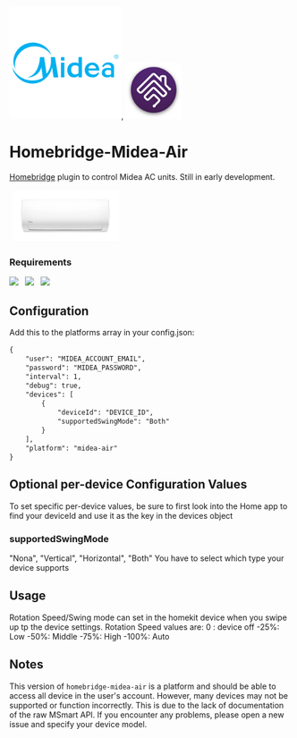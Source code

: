 <img src="branding/midea.png" width="200px">, <img src="branding/homebridge.png" width="100px">

# Homebridge-Midea-Air

[Homebridge](https://github.com/nfarina/homebridge) plugin to control Midea AC units. Still in early development.

<img src="branding/product.jpeg" width="200px">

### Requirements

<img src="https://img.shields.io/badge/node-%3E%3D10.17-brightgreen"> &nbsp;
<img src="https://img.shields.io/badge/homebridge-%3E%3D0.4.4-brightgreen"> &nbsp;
<img src="https://img.shields.io/badge/iOS-%3E%3D11.0.0-brightgreen">

## Configuration

Add this to the platforms array in your config.json:

    {
        "user": "MIDEA_ACCOUNT_EMAIL",
        "password": "MIDEA_PASSWORD",
        "interval": 1,
        "debug": true,
        "devices": [
        	{
        		"deviceId": "DEVICE_ID",
        		"supportedSwingMode": "Both"
        	}
        ],
        "platform": "midea-air"
    }

## Optional per-device Configuration Values

To set specific per-device values, be sure to first look into the Home app to find your deviceId and use it as the key in the devices object

### supportedSwingMode

"Nona", "Vertical", "Horizontal", "Both"
You have to select which type your device supports

## Usage

Rotation Speed/Swing mode can set in the homekit device when you swipe up tp the device settings.
Rotation Speed values are:
0 : device off
-25%: Low
-50%: Middle
-75%: High
-100%: Auto

## Notes

This version of `homebridge-midea-air` is a platform and should be able to access all device in the user's account. However, many devices may not be supported or function incorrectly. This is due to the lack of documentation of the raw MSmart API. If you encounter any problems, please open a new issue and specify your device model.
